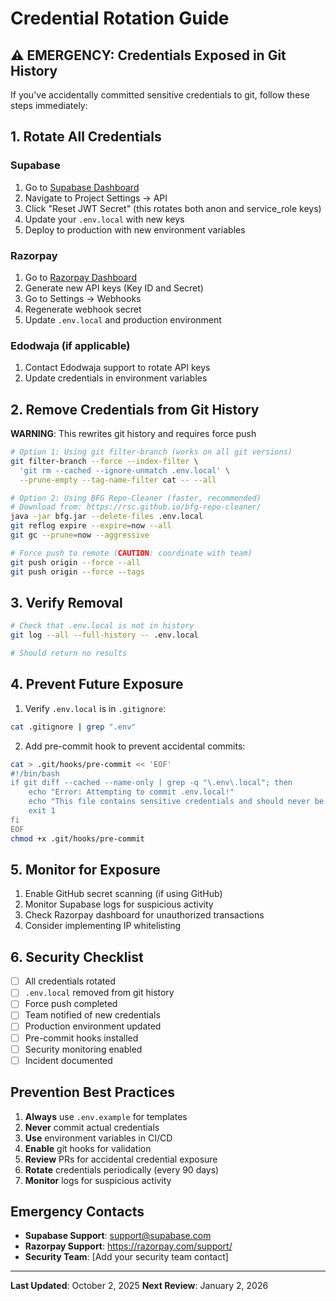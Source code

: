# Credential Rotation Guide

## ⚠️ EMERGENCY: Credentials Exposed in Git History

If you've accidentally committed sensitive credentials to git, follow these steps immediately:

## 1. Rotate All Credentials

### Supabase
1. Go to [Supabase Dashboard](https://app.supabase.com)
2. Navigate to Project Settings → API
3. Click "Reset JWT Secret" (this rotates both anon and service_role keys)
4. Update your `.env.local` with new keys
5. Deploy to production with new environment variables

### Razorpay
1. Go to [Razorpay Dashboard](https://dashboard.razorpay.com/app/keys)
2. Generate new API keys (Key ID and Secret)
3. Go to Settings → Webhooks
4. Regenerate webhook secret
5. Update `.env.local` and production environment

### Edodwaja (if applicable)
1. Contact Edodwaja support to rotate API keys
2. Update credentials in environment variables

## 2. Remove Credentials from Git History

**WARNING**: This rewrites git history and requires force push

```bash
# Option 1: Using git filter-branch (works on all git versions)
git filter-branch --force --index-filter \
  'git rm --cached --ignore-unmatch .env.local' \
  --prune-empty --tag-name-filter cat -- --all

# Option 2: Using BFG Repo-Cleaner (faster, recommended)
# Download from: https://rsc.github.io/bfg-repo-cleaner/
java -jar bfg.jar --delete-files .env.local
git reflog expire --expire=now --all
git gc --prune=now --aggressive

# Force push to remote (CAUTION: coordinate with team)
git push origin --force --all
git push origin --force --tags
```

## 3. Verify Removal

```bash
# Check that .env.local is not in history
git log --all --full-history -- .env.local

# Should return no results
```

## 4. Prevent Future Exposure

1. Verify `.env.local` is in `.gitignore`:
```bash
cat .gitignore | grep ".env"
```

2. Add pre-commit hook to prevent accidental commits:
```bash
cat > .git/hooks/pre-commit << 'EOF'
#!/bin/bash
if git diff --cached --name-only | grep -q "\.env\.local"; then
    echo "Error: Attempting to commit .env.local!"
    echo "This file contains sensitive credentials and should never be committed."
    exit 1
fi
EOF
chmod +x .git/hooks/pre-commit
```

## 5. Monitor for Exposure

1. Enable GitHub secret scanning (if using GitHub)
2. Monitor Supabase logs for suspicious activity
3. Check Razorpay dashboard for unauthorized transactions
4. Consider implementing IP whitelisting

## 6. Security Checklist

- [ ] All credentials rotated
- [ ] `.env.local` removed from git history
- [ ] Force push completed
- [ ] Team notified of new credentials
- [ ] Production environment updated
- [ ] Pre-commit hooks installed
- [ ] Security monitoring enabled
- [ ] Incident documented

## Prevention Best Practices

1. **Always** use `.env.example` for templates
2. **Never** commit actual credentials
3. **Use** environment variables in CI/CD
4. **Enable** git hooks for validation
5. **Review** PRs for accidental credential exposure
6. **Rotate** credentials periodically (every 90 days)
7. **Monitor** logs for suspicious activity

## Emergency Contacts

- **Supabase Support**: support@supabase.com
- **Razorpay Support**: https://razorpay.com/support/
- **Security Team**: [Add your security team contact]

---

**Last Updated**: October 2, 2025
**Next Review**: January 2, 2026
